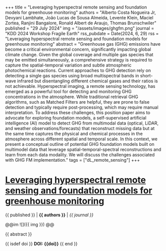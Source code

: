 +++
title = "Leveraging hyperspectral remote sensing and foundation models for greenhouse monitoring"
authors = "Alberto Costa Nogueira Jr, Devyani Lambhate, João Lucas de Sousa Almeida, Levente Klein, Maciel Zortea, Ranjini Bangalore, Ronald Albert de Araujo, Thomas Brunschwiler"
published = "29 July 2024"
img = "/assets/images/ghgfm.png"
journal = "KDD 2024 Workshop Fragile Earth"
rss_pubdate = Date(2024, 6, 29)
rss = "Leveraging hyperspectral remote sensing and foundation models for greenhouse monitoring"
abstract = "Greenhouse gas (GHG) emissions have become a critical environmental concern, significantly impacting global climate change. Given the global coverage and multiple gas species that may be emitted simultaneously, a comprehensive strategy is required to capture the spatial-temporal variation and subtle atmospheric photochemical reactions. Current approaches to GHG detection rely on detecting a single gas species using broad multispectral bands in short-wave infrared but disentangling different chemical gases and their ratios is not achievable. Hyperspectral imaging, a remote sensing technology, has emerged as a powerful tool for detecting and monitoring GHG concentrations in the atmosphere. While traditional retrieval GHG algorithms, such as Matched Filters are helpful, they are prone to false detection and typically require post-processing, which may require manual interpretation. To address these challenges, this position paper aims to advocate for exploring foundation models, a self-supervised artificial intelligence (AI) model to detect GHG from multimodal data (optical, LiDAR, and weather observations/forecasts) that reconstruct missing data but at the same time captures the physical and chemical processes in the atmosphere across different spatial and temporal scale. In this context, we present a conceptual outline of potential GHG foundation models built on multimodel data that leverage spatial-temporal-spectral reconstructions and learn from each data modality. We will discuss the challenges associated with GHG FM implementation."
tags = ["dL_remote_sensing"]
+++
# [Leveraging hyperspectral remote sensing and foundation models for greenhouse monitoring](https://openreview.net/forum?id=6UyOxjXWID)

{{ published }} | **{{ authors }}** | *{{ journal }}*

@@im
![]({{ img }})
@@

{{ abstract }}

{{ isdef doi }}
**DOI: {{doi}}**
{{ end }}

